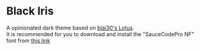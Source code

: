 # Black Iris

A opinionated dark theme based on [blai30's Lotus](https://github.com/blai30/Lotus-Theme). <br />
It is recommended for you to download and install the "SauceCodePro NF" font from [this link](https://github.com/ryanoasis/nerd-fonts/releases/download/v2.2.2/SourceCodePro.zip)
